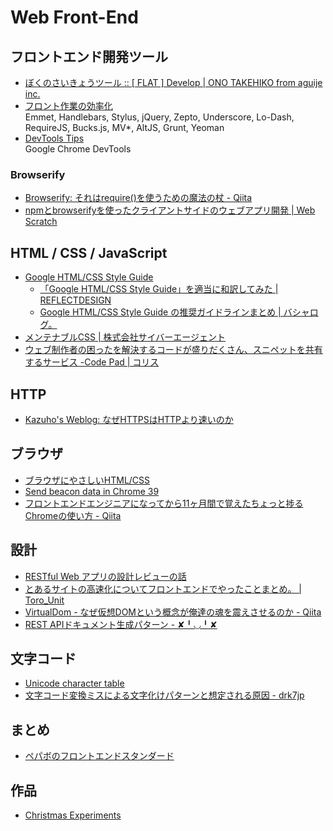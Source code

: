# Web Front-End

## フロントエンド開発ツール

- [ぼくのさいきょうツール :: [ FLAT ] Develop | ONO TAKEHIKO from aguije inc.](http://flat.is/develop/2014/02/ultimate/)
- [フロント作業の効率化](http://www.slideshare.net/yutoyoshinari/ss-37936903)  
  Emmet, Handlebars, Stylus, jQuery, Zepto, Underscore, Lo-Dash, RequireJS, Bucks.js, MV*, AltJS, Grunt, Yeoman
- [DevTools Tips](http://devtoolstips.com/)  
  Google Chrome DevTools

### Browserify
- [Browserify: それはrequire()を使うための魔法の杖 - Qiita](http://qiita.com/cognitom/items/4c63969b5085c90639d4)
- [npmとbrowserifyを使ったクライアントサイドのウェブアプリ開発 | Web Scratch](http://efcl.info/2014/0120/res3605/)

## HTML / CSS / JavaScript

- [Google HTML/CSS Style Guide](http://google-styleguide.googlecode.com/svn/trunk/htmlcssguide.xml)
    - [「Google HTML/CSS Style Guide」を適当に和訳してみた | REFLECTDESIGN](http://re-dzine.net/2012/05/google-htmlcss-style-guide/)
    - [Google HTML/CSS Style Guide の推奨ガイドラインまとめ | バシャログ。](http://c-brains.jp/blog/wsg/12/05/28-115046.php)
- [メンテナブルCSS | 株式会社サイバーエージェント](http://www.cyberagent.co.jp/recruit/techreport/report/id=7926)
- [ウェブ制作者の困ったを解決するコードが盛りだくさん、スニペットを共有するサービス -Code Pad | コリス](http://coliss.com/articles/build-websites/operation/work/share-code-snippets-codepad.html)

## HTTP
- [Kazuho's Weblog: なぜHTTPSはHTTPより速いのか](http://blog.kazuhooku.com/2014/12/httpshttp.html)

## ブラウザ

- [ブラウザにやさしいHTML/CSS](http://www.slideshare.net/TakeharuIgari/htmlcss-34506501)
- [Send beacon data in Chrome 39](http://updates.html5rocks.com/2014/10/Send-beacon-data-in-Chrome-39)
- [フロントエンドエンジニアになってから11ヶ月間で覚えたちょっと捗るChromeの使い方 - Qiita](http://qiita.com/dayoshix/items/0d4043bf7dbaa1dc9184)

## 設計

- [RESTful Web アプリの設計レビューの話](http://www.slideshare.net/t_wada/restful-web-design-review)
- [とあるサイトの高速化についてフロントエンドでやったことまとめ。 | Toro_Unit](http://www.torounit.com/blog/2014/11/27/1870/)
- [VirtualDom - なぜ仮想DOMという概念が俺達の魂を震えさせるのか - Qiita](http://qiita.com/mizchi/items/4d25bc26def1719d52e6)
- [REST APIドキュメント生成パターン - ✘╹◡╹✘](http://r7kamura.hatenablog.com/entry/2014/12/03/051104)

## 文字コード

- [Unicode character table](http://unicode-table.com/en/)
- [文字コード変換ミスによる文字化けパターンと想定される原因 - drk7jp](http://www.drk7.jp/MT/archives/001939.html)

## まとめ

- [ペパボのフロントエンドスタンダード](http://pepabo.github.io/docs/frontend/standard.html)

## 作品

- [Christmas Experiments](http://christmasexperiments.com/)